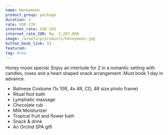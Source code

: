 ```yaml
---
name: Honeymoon
product_group: package
duration: 3
rate: USD 270
internet_rate: USD 243
internet_rate_IDR: Rp. 3,207,000
image: /assets/p/products/honeymoon.jpg
button_book_link: 53
featured:
tag: #new
---
```

Honey moon special. Enjoy an interlude for 2 in a romantic setting with candles, roses and a heart shaped snack arrangement. Must book 1 day in advance.


- Balinese Costume (1x 10R, 4x 4R, CD, 4R size photo frame)
- Ritual foot bath
- Lymphatic massage
- Chocolate rub
- Milk Moisturizer
- Tropical fruit and flower bath
- Snack & drink
- An Orchid SPA gift
